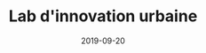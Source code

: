 ---
path: "/lab-innovation-urbaine"
date: "2019-09-20"
title: "Lab d'innovation urbaine"
tags: ['innovation']
excerpt: "Quel est le rôle du laboratoire d'innovation urbaine ?\nQu'est ce que le défi des villes intelligentes ?"
imageCardUrl: https://public-images-blog.s3.ca-central-1.amazonaws.com/ville-intelligente.jpg
imagePostUrl: https://public-images-blog.s3.ca-central-1.amazonaws.com/ville-intelligente.jpg
---